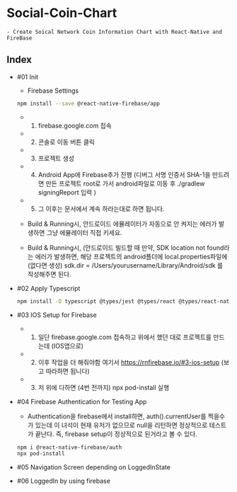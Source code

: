 # Social-Coin-Chart

    - Create Soical Network Coin Information Chart with React-Native and FireBase

## Index

- #01 Init

  - Firebase Settings

  ```bash
  npm install --save @react-native-firebase/app
  ```

  - 1. firebase.google.com 접속
  - 2. 콘솔로 이동 버튼 클릭
  - 3. 프로젝트 생성
  - 4. Android App에 Firebase추가 진행 (디버그 서명 인증서 SHA-1을 만드려면 만든 프로젝트 root로 가서 android파일로 이동 후 ./gradlew signingReport 입력 )
  - 5. 그 이후는 문서에서 계속 하라는대로 하면 됩니다.

  - Build & Running시, 안드로이드 에뮬레이터가 자동으로 안 켜지는 에러가 발생하면 그냥 에뮬레이터 직접 키세요.

  - Build & Running시, (안드로이드 빌드할 때 만약, SDK location not found라는 에러가 발생하면, 해당 프로젝트의 android폴더에 local.properties파일에(없다면 생성) sdk.dir = /Users/yourusername/Library/Android/sdk 를 작성해주면 된다.

- #02 Apply Typescript

  ```bash
  npm install -D typescript @types/jest @types/react @types/react-native @types/react-test-renderer
  ```

- #03 IOS Setup for Firebase

  - 1. 일단 firebase.google.com 접속하고 위에서 했던 대로 프로젝트를 만드는데 (IOS앱으로)
  - 2. 이후 작업을 더 해줘야함 여기서 https://rnfirebase.io/#3-ios-setup (보고 따라하면 됩니다)
  - 3. 저 위에 다하면 (4번 전까지) npx pod-install 실행

- #04 Firebase Authentication for Testing App

  - Authentication을 firebase에서 install하면, auth().currentUser를 찍을수가 있는데 이 녀석이 현재 유저가 없으므로 null을 리턴하면
    정상적으로 테스트가 끝난다. 즉, firebase setup이 정상적으로 된거라고 볼 수 있다.

  ```bash
  npm i @react-native-firebase/auth
  npx pod-install
  ```

- #05 Navigation Screen depending on LoggedInState

- #06 LoggedIn by using firebase
